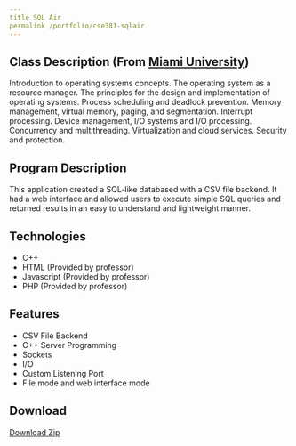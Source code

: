 ```yaml
---
title SQL Air
permalink /portfolio/cse381-sqlair
---
```

## Class Description (From [Miami University](https://www.miamioh.edu/cec/academics/departments/cse/academics/course-descriptions/cse-381/index.html))
Introduction to operating systems concepts. The operating system as a resource manager. The principles for the design and implementation of operating systems. Process scheduling and deadlock prevention. Memory management, virtual memory, paging, and segmentation. Interrupt processing. Device management, I/O systems and I/O processing. Concurrency and multithreading. Virtualization and cloud services. Security and protection.
## Program Description
This application created a SQL-like databased with a CSV file backend.  It had a web interface and allowed users to execute simple SQL queries and returned results in an easy to understand and lightweight manner.
## Technologies
* C++
* HTML (Provided by professor)
* Javascript (Provided by professor)
* PHP (Provided by professor)

## Features
* CSV File Backend
* C++ Server Programming
* Sockets
* I/O
* Custom Listening Port
* File mode and web interface mode
## Download
[Download Zip](/assets/portfolio/cse_381_sqlair.zip)